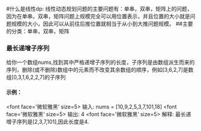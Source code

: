 #什么是线性dp:
线性动态规划问题的主要问题有：单串，双串，矩阵上的问题，因为在单串，双串，矩阵问题上规模完全可以用位置表示，并且位置的大小就是问题规模的大小，因此可以从前往后推位置就相当于从小到大推问题规模。
##主要的分类：单串，双串，矩阵
### 最长递增子序列
给你一个数组nums,找到其中严格递增子序列的长度，子序列是由数组派生而来的序列，删除(或不删除)数组中的元素而不改变其余数组的顺序，例如[3,6,2,7]是数组[0,3,1,6,2,2,7]的子序列
#### 示例：
<font face='微软雅黑‘ size=5> 输入:</font> nums = [10,9,2,5,3,7,101,18]
<font face='微软雅黑‘ size=5> 输出:</font> 4
<font face='微软雅黑‘ size=5> 解释:</font> 最长递增子序列是[2,3,7,101],因此长度是4.
